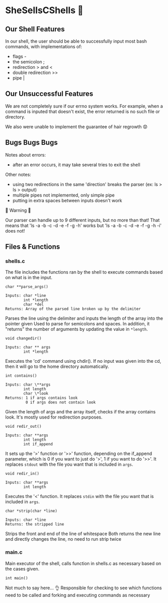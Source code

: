 # SheSellsCShells :shell:

## Our Shell Features
In our shell, the user should be able to successfully input most bash
commands, with implementations of:
* flags -
* the semicolon ;
* redirection > and <
* double redirection >>
* pipe |

## Our Unsuccessful Features
We are not completely sure if our errno system works. For example, when a command is inputed that doesn't exist, the error returned is no such file or directory.

We also were unable to implement the guarantee of hair regrowth :worried:

## Bugs Bugs Bugs
Notes about errors:
* after an error occurs, it may take several tries to exit the shell

Other notes:
* using two redirections in the same 'direction' breaks the parser (ex: ls > ls > output)
* multiple pipes not implemented, only simple pipe
* putting in extra spaces between inputs doesn't work

:mushroom: Warning :mushroom:

Our parser can handle up to 9 different inputs, but no more than that!
That means that 'ls -a -b -c -d -e -f -g -h' works but 'ls -a -b -c -d -e -f -g -h -i' does not!


## Files & Functions
### shells.c
The file includes the functions ran by the shell to execute commands based on what is in the input.
```
char **parse_args()

Inputs: char *line
        int *length
        char *del
Returns: Array of the parsed line broken up by the delimiter
```

Parses the line using the delimiter and inputs the length of the array into the pointer given
Used to parse for semicolons and spaces. In addition, it "returns" the number of arguments by updating the value in ``*length``.

```
void changedir()

Inputs: char ** args
        int *length
```

Executes the 'cd' command using chdir(). If no input was given into the cd, then it will go to the home directory automatically.

```
int contains()

Inputs: char \**args
        int length
        char \*look
Returns: 1 if args contains look
         0 if args does not contain look
```

Given the length of args and the array itself, checks if the array contains look. It's mostly used for redirection purposes.

```
void redir_out()

Inputs: char **args
        int length
        int if_append
```

It sets up the '>' function or '>>' function, depending on the if_append parameter, which is 0 if you want to just do '>', 1 if you want to do '>>'. It replaces ``stdout`` with the file you want that is included in ``args``.

```
void redir_in()

Inputs: char **args
        int length
```

Executes the '<' function. It replaces ``stdin`` with the file you want that is included in  ``args``.

```
char *strip(char *line)

Inputs: char *line
Returns: the stripped line
```

Strips the front and end of the line of whitespace
Both returns the new line and directly changes the line, no need to run strip twice

### main.c
Main executor of the shell, calls function in shells.c as necessary based on the cases given.
```
int main()
```
Not much to say here... :ok_hand:
Responsible for checking to see which functions need to be called and forking and executing commands as necessary
